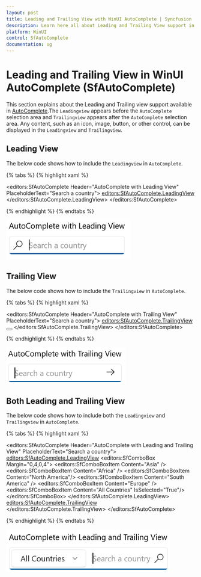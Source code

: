 ```yaml
---
layout: post
title: Leading and Trailing View with WinUI AutoComplete | Syncfusion
description: Learn here all about Leading and Trailing View support in Syncfusion WinUI AutoComplete control and more.
platform: WinUI
control: SfAutoComplete
documentation: ug
---
```


# Leading  and Trailing View in WinUI AutoComplete (SfAutoComplete)

This section explains about the Leading and Trailing view support available in [AutoComplete](https://help.syncfusion.com/cr/winui/Syncfusion.UI.Xaml.Editors.SfAutoComplete.html).The `Leadingview` appears before the `AutoComplete` selection area and `Trailingview` appears after the `AutoComplete` selection area. Any content, such as an icon, image, button, or other control, can be displayed in the `Leadingview` and `Trailingview`.

## Leading View 

The below code shows how to include the `Leadingview` in `AutoComplete`.

{% tabs %}
{% highlight xaml %}

 <editors:SfAutoComplete Header="AutoComplete with Leading View"
                         PlaceholderText="Search a country">
         <editors:SfAutoComplete.LeadingView>
                <Viewbox Height="16"
                         Width="16"
                         Margin="4,0,0,0">
                    <SymbolIcon Symbol="Find" />
                </Viewbox>
         </editors:SfAutoComplete.LeadingView>
 </editors:SfAutoComplete>

{% endhighlight %}
{% endtabs %}

![Leading View in WinUI AutoComplete](Leading_and_Trailing_view_images/Leading-View-in-AutoComplete.png)

## Trailing View 

The below code shows how to include the `Trailingview` in `AutoComplete`.

{% tabs %}
{% highlight xaml %}

<editors:SfAutoComplete Header="AutoComplete with Trailing View"
                        PlaceholderText="Search a country">
        <editors:SfAutoComplete.TrailingView>
              <Button Style="{ThemeResource AlternateCloseButtonStyle}"
                      Height="30"
                      AllowFocusOnInteraction="False">
                    <Viewbox Height="16"
                             Width="16">
                        <FontIcon Glyph="&#xEBE7;" />
                    </Viewbox>
              </Button>
        </editors:SfAutoComplete.TrailingView>
</editors:SfAutoComplete>

{% endhighlight %}
{% endtabs %}

![Trailing View in WinUI AutoComplete](Leading_and_Trailing_view_images/Trailing-View-in-AutoComplete.png)

## Both Leading and Trailing View 

The below code shows how to include both the `Leadingview` and `Trailingview` in `AutoComplete`.

{% tabs %}
{% highlight xaml %}

<editors:SfAutoComplete Header="AutoComplete with Leading and Trailing View"
                        PlaceholderText="Search a country">
        <editors:SfAutoComplete.LeadingView>
                    <editors:SfComboBox Margin="0,4,0,4">
                            <editors:SfComboBoxItem Content="Asia" />
                            <editors:SfComboBoxItem Content="Africa" />
                            <editors:SfComboBoxItem Content="North America"/>
                            <editors:SfComboBoxItem Content="South America" />
                            <editors:SfComboBoxItem Content="Europe" />
                            <editors:SfComboBoxItem Content="All Countries"
                                                    IsSelected="True"/>
                    </editors:SfComboBox>
        </editors:SfAutoComplete.LeadingView>
        <editors:SfAutoComplete.TrailingView>
                    <Viewbox Height="16"
                             Width="16"
                             Margin="0,0,8,0">
                        <SymbolIcon Symbol="Find" />
                    </Viewbox>
        </editors:SfAutoComplete.TrailingView>
</editors:SfAutoComplete>

{% endhighlight %}
{% endtabs %}

![Leading and Trailing View in WinUI AutoComplete](Leading_and_Trailing_view_images/Leading-and-Trailing-View-in-AutoComplete.png)